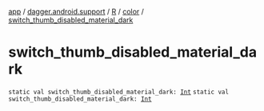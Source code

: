 [app](../../../index.md) / [dagger.android.support](../../index.md) / [R](../index.md) / [color](index.md) / [switch_thumb_disabled_material_dark](./switch_thumb_disabled_material_dark.md)

# switch_thumb_disabled_material_dark

`static val switch_thumb_disabled_material_dark: `[`Int`](https://kotlinlang.org/api/latest/jvm/stdlib/kotlin/-int/index.html)
`static val switch_thumb_disabled_material_dark: `[`Int`](https://kotlinlang.org/api/latest/jvm/stdlib/kotlin/-int/index.html)